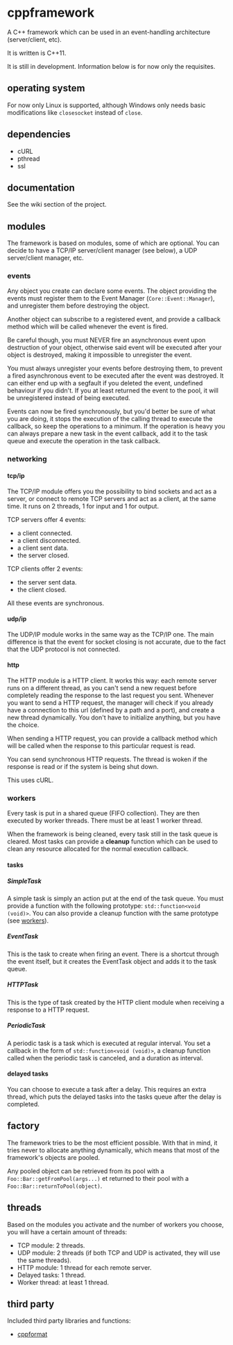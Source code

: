 # cppframework

A C++ framework which can be used in an event-handling architecture (server/client, etc).

It is written is C++11.

It is still in development. Information below is for now only the requisites.

## operating system

For now only Linux is supported, although Windows only needs basic modifications like `closesocket` instead of `close`.

## dependencies

- cURL
- pthread
- ssl

## documentation

See the wiki section of the project.

## modules

The framework is based on modules, some of which are optional. You can decide to have a TCP/IP server/client manager (see below), a UDP server/client manager, etc.

### events

Any object you create can declare some events. The object providing the events must register them to the Event Manager (`Core::Event::Manager`), and unregister them before destroying the object.

Another object can subscribe to a registered event, and provide a callback method which will be called whenever the event is fired.

Be careful though, you must NEVER fire an asynchronous event upon destruction of your object, otherwise said event will be executed after your object is destroyed, making it impossible to unregister the event.

You must always unregister your events before destroying them, to prevent a fired asynchronous event to be executed after the event was destroyed. It can either end up with a segfault if you deleted the event, undefined behaviour if you didn't. If you at least returned the event to the pool, it will be unregistered instead of being executed.

Events can now be fired synchronously, but you'd better be sure of what you are doing, it stops the execution of the calling thread to execute the callback, so keep the operations to a minimum. If the operation is heavy you can always prepare a new task in the event callback, add it to the task queue and execute the operation in the task callback.

### networking

#### tcp/ip

The TCP/IP module offers you the possibility to bind sockets and act as a server, or connect to remote TCP servers and act as a client, at the same time. It runs on 2 threads, 1 for input and 1 for output.

TCP servers offer 4 events:
- a client connected.
- a client disconnected.
- a client sent data.
- the server closed.

TCP clients offer 2 events:
- the server sent data.
- the client closed.

All these events are synchronous.

#### udp/ip

The UDP/IP module works in the same way as the TCP/IP one. The main difference is that the event for socket closing is not accurate, due to the fact that the UDP protocol is not connected.

#### http

The HTTP module is a HTTP client. It works this way: each remote server runs on a different thread, as you can't send a new request before completely reading the response to the last request you sent. Whenever you want to send a HTTP request, the manager will check if you already have a connection to this url (defined by a path and a port), and create a new thread dynamically. You don't have to initialize anything, but you have the choice.

When sending a HTTP request, you can provide a callback method which will be called when the response to this particular request is read.

You can send synchronous HTTP requests. The thread is woken if the response is read or if the system is being shut down.

This uses cURL.

### workers

Every task is put in a shared queue (FIFO collection).
They are then executed by worker threads. There must be at least 1 worker thread.

When the framework is being cleaned, every task still in the task queue is cleared.
Most tasks can provide a **cleanup** function which can be used to clean any resource allocated for the normal execution callback.

#### tasks

##### SimpleTask

A simple task is simply an action put at the end of the task queue. You must provide a function with the following prototype: `std::function<void (void)>`.
You can also provide a cleanup function with the same prototype (see [workers](#workers)).

##### EventTask

This is the task to create when firing an event. There is a shortcut through the event itself, but it creates the EventTask object and adds it to the task queue.

##### HTTPTask

This is the type of task created by the HTTP client module when receiving a response to a HTTP request.

##### PeriodicTask

A periodic task is a task which is executed at regular interval. You set a callback in the form of `std::function<void (void)>`, a cleanup function called when the periodic task is canceled, and a duration as interval.

#### delayed tasks

You can choose to execute a task after a delay. This requires an extra thread, which puts the delayed tasks into the tasks queue after the delay is completed.

## factory

The framework tries to be the most efficient possible. With that in mind, it tries never to allocate anything dynamically, which means that most of the framework's objects are pooled.

Any pooled object can be retrieved from its pool with a `Foo::Bar::getFromPool(args...)` et returned to their pool with a `Foo::Bar::returnToPool(object)`.

## threads

Based on the modules you activate and the number of workers you choose, you will have a certain amount of threads:
- TCP module: 2 threads.
- UDP module: 2 threads (if both TCP and UDP is activated, they will use the same threads).
- HTTP module: 1 thread for each remote server.
- Delayed tasks: 1 thread.
- Worker thread: at least 1 thread.

## third party

Included third party libraries and functions:
- [cppformat](http://cppformat.github.io/latest/)

